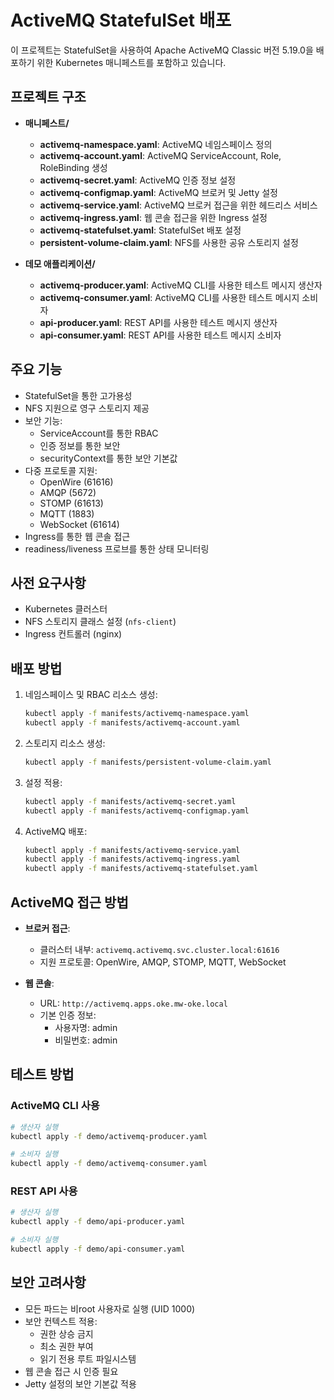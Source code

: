 # ActiveMQ StatefulSet 배포

이 프로젝트는 StatefulSet을 사용하여 Apache ActiveMQ Classic 버전 5.19.0을 배포하기 위한 Kubernetes 매니페스트를 포함하고 있습니다.

## 프로젝트 구조

- **매니페스트/**
  - **activemq-namespace.yaml**: ActiveMQ 네임스페이스 정의
  - **activemq-account.yaml**: ActiveMQ ServiceAccount, Role, RoleBinding 생성
  - **activemq-secret.yaml**: ActiveMQ 인증 정보 설정
  - **activemq-configmap.yaml**: ActiveMQ 브로커 및 Jetty 설정
  - **activemq-service.yaml**: ActiveMQ 브로커 접근을 위한 헤드리스 서비스
  - **activemq-ingress.yaml**: 웹 콘솔 접근을 위한 Ingress 설정
  - **activemq-statefulset.yaml**: StatefulSet 배포 설정
  - **persistent-volume-claim.yaml**: NFS를 사용한 공유 스토리지 설정

- **데모 애플리케이션/**
  - **activemq-producer.yaml**: ActiveMQ CLI를 사용한 테스트 메시지 생산자
  - **activemq-consumer.yaml**: ActiveMQ CLI를 사용한 테스트 메시지 소비자
  - **api-producer.yaml**: REST API를 사용한 테스트 메시지 생산자
  - **api-consumer.yaml**: REST API를 사용한 테스트 메시지 소비자

## 주요 기능

- StatefulSet을 통한 고가용성
- NFS 지원으로 영구 스토리지 제공
- 보안 기능:
  - ServiceAccount를 통한 RBAC
  - 인증 정보를 통한 보안
  - securityContext를 통한 보안 기본값
- 다중 프로토콜 지원:
  - OpenWire (61616)
  - AMQP (5672)
  - STOMP (61613)
  - MQTT (1883)
  - WebSocket (61614)
- Ingress를 통한 웹 콘솔 접근
- readiness/liveness 프로브를 통한 상태 모니터링

## 사전 요구사항

- Kubernetes 클러스터
- NFS 스토리지 클래스 설정 (`nfs-client`)
- Ingress 컨트롤러 (nginx)

## 배포 방법

1. 네임스페이스 및 RBAC 리소스 생성:
   ```bash
   kubectl apply -f manifests/activemq-namespace.yaml
   kubectl apply -f manifests/activemq-account.yaml
   ```

2. 스토리지 리소스 생성:
   ```bash
   kubectl apply -f manifests/persistent-volume-claim.yaml
   ```

3. 설정 적용:
   ```bash
   kubectl apply -f manifests/activemq-secret.yaml
   kubectl apply -f manifests/activemq-configmap.yaml
   ```

4. ActiveMQ 배포:
   ```bash
   kubectl apply -f manifests/activemq-service.yaml
   kubectl apply -f manifests/activemq-ingress.yaml
   kubectl apply -f manifests/activemq-statefulset.yaml
   ```

## ActiveMQ 접근 방법

- **브로커 접근**: 
  - 클러스터 내부: `activemq.activemq.svc.cluster.local:61616`
  - 지원 프로토콜: OpenWire, AMQP, STOMP, MQTT, WebSocket

- **웹 콘솔**:
  - URL: `http://activemq.apps.oke.mw-oke.local`
  - 기본 인증 정보:
    - 사용자명: admin
    - 비밀번호: admin

## 테스트 방법

### ActiveMQ CLI 사용
```bash
# 생산자 실행
kubectl apply -f demo/activemq-producer.yaml

# 소비자 실행
kubectl apply -f demo/activemq-consumer.yaml
```

### REST API 사용
```bash
# 생산자 실행
kubectl apply -f demo/api-producer.yaml

# 소비자 실행
kubectl apply -f demo/api-consumer.yaml
```

## 보안 고려사항

- 모든 파드는 비root 사용자로 실행 (UID 1000)
- 보안 컨텍스트 적용:
  - 권한 상승 금지
  - 최소 권한 부여
  - 읽기 전용 루트 파일시스템
- 웹 콘솔 접근 시 인증 필요
- Jetty 설정의 보안 기본값 적용